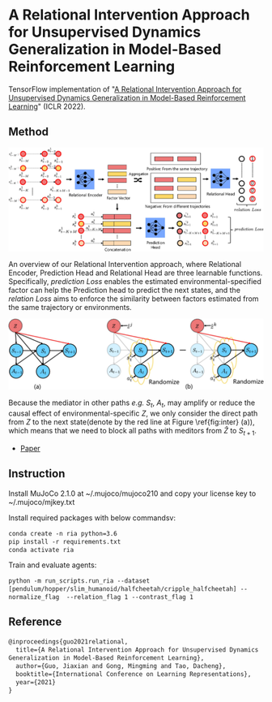 # A Relational Intervention Approach for Unsupervised Dynamics Generalization in Model-Based Reinforcement Learning

TensorFlow implementation of "[A Relational Intervention Approach for Unsupervised Dynamics Generalization in Model-Based Reinforcement Learning](https://openreview.net/forum?id=YRq0ZUnzKoZ)" (ICLR 2022).

## Method

![figure](figures/0001.jpg)

An overview of our Relational Intervention approach, where Relational Encoder, Prediction Head and Relational Head are three learnable functions. Specifically, *prediction Loss* enables the 
estimated environmental-specified factor can help the Prediction head to predict the next states, and the *relation Loss* aims to enforce the similarity between factors estimated from the same trajectory or environments.

![figure](figures/0001-1.jpg)

Because the mediator in other paths *e.g.* $S_t$, $A_t$, may amplify or reduce the causal effect of environmental-specific $Z$, we only consider the direct path from $Z$ to the next state(denote by the red line at Figure \ref{fig:inter} (a)), which means that we need to block all paths with meditors from $\hat{{Z}}$ to $S_{t+1}$.
- [Paper](https://openreview.net/forum?id=YRq0ZUnzKoZ)

## Instruction

Install MuJoCo 2.1.0 at ~/.mujoco/mujoco210 and copy your license key to ~/.mujoco/mjkey.txt

Install required packages with below commandsv:

```
conda create -n ria python=3.6
pip install -r requirements.txt
conda activate ria
```

Train and evaluate agents:

```
python -m run_scripts.run_ria --dataset [pendulum/hopper/slim_humanoid/halfcheetah/cripple_halfcheetah] --normalize_flag  --relation_flag 1 --contrast_flag 1 
```

## Reference

```
@inproceedings{guo2021relational,
  title={A Relational Intervention Approach for Unsupervised Dynamics Generalization in Model-Based Reinforcement Learning},
  author={Guo, Jiaxian and Gong, Mingming and Tao, Dacheng},
  booktitle={International Conference on Learning Representations},
  year={2021}
}
```
